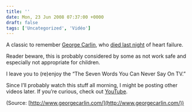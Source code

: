 ```yaml
---
title: ''
date: Mon, 23 Jun 2008 07:37:00 +0000
draft: false
tags: ['Uncategorized', 'Vidéo']
---
```


A classic to remember [George Carlin](http://www.georgecarlin.com/), who [died last night](http://www.time.com/time/arts/article/0,8599,1817175,00.html?xid=rss-topstories) of heart failure.

Reader beware, this is probably considered by some as not work safe and especially not appropriate for children.

I leave you to (re)enjoy the “The Seven Words You Can Never Say On TV.”

Since I’ll probably watch this stuff all morning, I might be posting other videos later. If you’re curious, check out [YouTube](http://www.youtube.com/profile_play_list?user=DiavoloDiAno).

(Source: [http://www.georgecarlin.com/](http://www.georgecarlin.com/))
